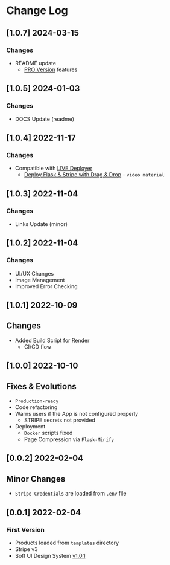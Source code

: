 # Change Log

## [1.0.7] 2024-03-15
### Changes

- README update
  - [PRO Version](https://github.com/app-generator/rocket-ecommerce) features 

## [1.0.5] 2024-01-03
### Changes

- DOCS Update (readme)

## [1.0.4] 2022-11-17
### Changes

- Compatible with [LIVE Deployer](https://appseed.us/go-live/)
  - [Deploy Flask & Stripe with Drag & Drop](https://www.youtube.com/watch?v=iXjmWUNbTjA) - `video material`

## [1.0.3] 2022-11-04
### Changes

- Links Update (minor)

## [1.0.2] 2022-11-04
### Changes

- UI/UX Changes 
- Image Management
- Improved Error Checking

## [1.0.1] 2022-10-09
## Changes

- Added Build Script for Render
  - CI/CD flow

## [1.0.0] 2022-10-10
## Fixes & Evolutions

- `Production-ready`
- Code refactoring
- Warns users if the App is not configured properly
  - STRIPE secrets not provided  
- Deployment
  - `Docker` scripts fixed
  - Page Compression via `Flask-Minify`

## [0.0.2] 2022-02-04
## Minor Changes

- `Stripe Credentials` are loaded from `.env` file 

## [0.0.1] 2022-02-04
### First Version

- Products loaded from `templates` directory
- Stripe v3
- Soft UI Design System [v1.0.1](https://github.com/creativetimofficial/soft-ui-design-system/releases)
